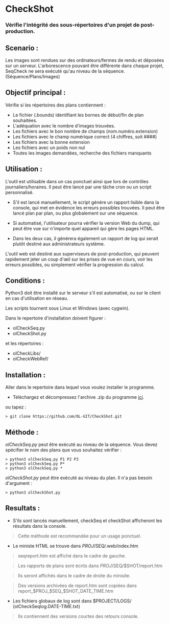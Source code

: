 # CheckShot
### Vérifie l'intégrité des sous-répertoires d'un projet de post-production. ###


## Scenario :

  Les images sont rendues sur des ordinateurs/fermes de rendu et déposées sur un serveur. L'arborescence pouvant être différente dans chaque projet, SeqCheck ne sera exécuté qu'au niveau de la séquence. (Séquence/Plans/Images)


## Objectif principal :

  Vérifie si les répertoires des plans contiennent :
- Le fichier (.bounds) identifiant les bornes de début/fin de plan souhaitées.
- L'adéquation avec le nombre d'images trouvées.
- Les fichiers avec le bon nombre de champs (nom.numéro.extension)
- Les fichiers avec le champ numérique correct (4 chiffres, soit ####)
- Les fichiers avec la bonne extension
- Les fichiers avec un poids non nul
- Toutes les images demandées, recherche des fichiers manquants


## Utilisation :

  L'outil est utilisable dans un cas ponctuel ainsi que lors de contrôles journaliers/horaires.
Il peut être lancé par une tâche cron ou un script personnalisé.

- S'il est lancé manuellement, le script génère un rapport lisible dans la console,
qui met en évidence les erreurs possibles trouvées.
Il peut être lancé plan par plan, ou plus globalement sur une séquence.

- Si automatisé, l'utilisateur pourra vérifier la version Web du dump, qui peut être vue sur n'importe quel appareil qui gère les pages HTML.

- Dans les deux cas, il générera également un rapport de log qui serait
plutôt destiné aux administrateurs système.

L'outil web est destiné aux superviseurs de post-production, qui peuvent rapidement jeter un coup d'œil sur les prises de vue en cours, voir les erreurs possibles, ou simplement vérifier la progression du calcul.


## Conditions :

Python3 doit être installé sur le serveur s'il est automatisé, 
ou sur le client en cas d'utilisation en réseau.

Les scripts tournent sous Linux et Windows (avec cygwin).

Dans le repertoire d'installation doivent figurer :
  * olCheckSeq.py
  * olCheckShot.py
  
et les répertoires :
  * olCheckLibs/
  * olCheckWebRef/


## Installation :

Aller dans le repertoire dans lequel vous voulez installer le programme.

- Téléchargez et décompressez l'archive .zip du programme [ici](https://github.com/OL-GIT/CheckShot/archive/refs/heads/main.zip).

ou tapez :

```
> git clone https://github.com/OL-GIT/CheckShot.git
```


## Méthode :

*olCheckSeq.py* peut être exécuté au niveau de la séquence.
Vous devez spécifier le nom des plans que vous souhaitez vérifier :
```
> python3 olCheckSeq.py P1 P2 P3
> python3 olCheckSeq.py P*
> python3 olCheckSeq.py *
```
*olCheckShot.py* peut être exécuté au niveau du plan.
Il n'a pas besoin d'argument :
```
> python3 olCheckShot.py
```


## Resultats :

- S'ils sont lancés manuellement, checkSeq et checkShot afficheront les résultats dans la console.

>Cette méthode est recommandée pour un usage ponctuel.

- Le ministe HTML se trouve dans $PROJ/$SEQ/.web/index.htm

>seqreport.htm est affiché dans le cadre de gauche.

>Les rapports de plans sont écrits dans $PROJ/$SEQ/$SHOT/report.htm

>Ils seront affichés dans le cadre de droite du minisite.

>Des versions archivées de report.htm sont copiées dans report_$PROJ_$SEQ_$SHOT_DATE_TIME.htm

- Les fichiers globaux de log sont dans $PROJECT/LOGS/ (olCheckSeqlog.DATE-TIME.txt)

>Ils contiennent des versions courtes des retours console.

